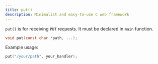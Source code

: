 ```yaml
---
title: put()
description: Minimalist and easy-to-use C web framework
---
```


`put()` is for receiving `PUT` requests. It must be declared in `main` function.

```c
void put(const char *path, ...);
```

Example usage:

```c
put("/your/path", your_handler);
```
